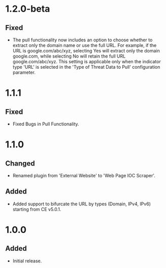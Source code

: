 # 1.2.0-beta
## Fixed
- The pull functionality now includes an option to choose whether to extract only the domain name or use the full URL. For example, if the URL is google.com/abc/xyz, selecting Yes will extract only the domain google.com, while selecting No will retain the full URL google.com/abc/xyz. This setting is applicable only when the indicator type 'URL' is selected in the 'Type of Threat Data to Pull' configuration parameter.

# 1.1.1
## Fixed
- Fixed Bugs in Pull Functionality.

# 1.1.0
## Changed
- Renamed plugin from 'External Website' to 'Web Page IOC Scraper'.
## Added
- Added support to bifurcate the URL by types (Domain, IPv4, IPv6) starting from CE v5.0.1.

# 1.0.0
## Added
- Initial release.